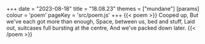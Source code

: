 +++
date = "2023-08-18"
title = "18.08.23"
themes = ["mundane"]
[params]
  colour = 'poem'
  pageKey = 'src/poem.js'
+++
{{< poem >}}
Cooped up,
But we've each got more than enough,
Space, between us, bed and stuff,
Laid out, suitcases full bursting at the centre,
And we've packed down later.
{{< /poem >}}